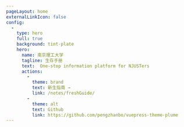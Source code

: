 ```yaml
---
pageLayout: home
externalLinkIcon: false
config:
  -
    type: hero
    full: true
    background: tint-plate
    hero:
      name: 南京理工大学
      tagline: 生存手册
      text:  One-stop information platform for NJUSTers
      actions:
        -
          theme: brand
          text: 新生指南 →
          link: /notes/freshGuide/
        -
          theme: alt
          text: Github 
          link: https://github.com/pengzhanbo/vuepress-theme-plume
---
```

